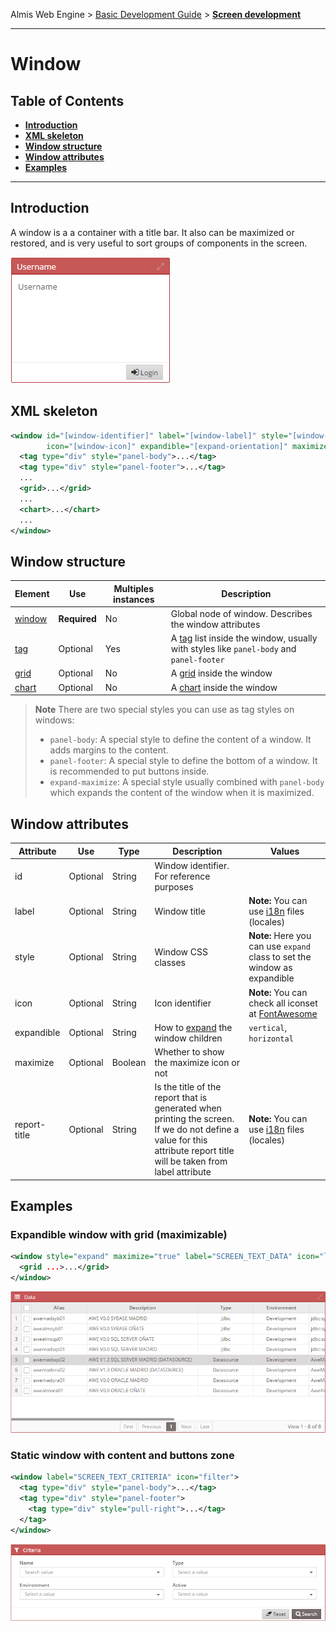 Almis Web Engine > [Basic Development Guide](basic-developer-guide.md) > **[Screen development](basic-screen-development.md)**

---

# **Window**

## Table of Contents

* **[Introduction](#introduction)**
* **[XML skeleton](#xml-skeleton)**
* **[Window structure](#window-structure)**
* **[Window attributes](#window-attributes)**
* **[Examples](#examples)**

---

## Introduction

A window is a a container with a title bar. It also can be maximized or restored, and is very useful to sort groups of components in the screen.

![Window](images/Window.png)

## XML skeleton

```xml 
<window id="[window-identifier]" label="[window-label]" style="[window-style]"
        icon="[window-icon]" expandible="[expand-orientation]" maximize="[maximize-window]">
  <tag type="div" style="panel-body">...</tag>
  <tag type="div" style="panel-footer">...</tag>
  ...
  <grid>...</grid>
  ...
  <chart>...</chart>
  ...
</window>
```

## Window structure

| Element     | Use      | Multiples instances    | Description                                        |
| ----------- | ---------|------------------------|----------------------------------------------------|
|[window](#window-attributes) | **Required** | No | Global node of window. Describes the window attributes |
| [tag](tags.md) | Optional | Yes | A [tag](tags.md) list inside the window, usually with styles like `panel-body` and `panel-footer` |
| [grid](grids.md) | Optional | No | A [grid](grids.md) inside the window  |
| [chart](chart-development.md) | Optional | No | A [chart](chart-development.md) inside the window |

> **Note** There are two special styles you can use as tag styles on windows:
> * `panel-body`: A special style to define the content of a window. It adds margins to the content.
> * `panel-footer`: A special style to define the bottom of a window. It is recommended to put buttons inside.
> * `expand-maximize`: A special style usually combined with `panel-body` which expands the content of the window when it is maximized.

## Window attributes

| Attribute   | Use      | Type      |  Description                    |   Values                                           |
| ----------- | ---------|-----------|---------------------------------|----------------------------------------------------|
| id          | Optional | String    | Window identifier. For reference purposes |                                          |
| label       | Optional | String    | Window title                    | **Note:** You can use [i18n](i18n-internationalization.md) files (locales)          |
| style       | Optional | String    | Window CSS classes              | **Note:** Here you can use `expand` class to set the window as expandible |
| icon        | Optional | String    | Icon identifier                 | **Note:** You can check all iconset at [FontAwesome](http://fontawesome.io/icons/) |
| expandible  | Optional | String    | How to [expand](layout.md) the window children | `vertical`, `horizontal` |
| maximize    | Optional | Boolean   | Whether to show the maximize icon or not |                                  |
| report-title | Optional | String    | Is the title of the report that is generated when printing the screen. If we do not define a value for this attribute report title will be taken from label attribute | **Note:** You can use [i18n](i18n-internationalization.md) files (locales)          |

## Examples

### Expandible window with grid (maximizable)

```xml 
<window style="expand" maximize="true" label="SCREEN_TEXT_DATA" icon="list">
  <grid ...>...</grid>
</window>
```

![expandible window with grid](images/expandible_window_with_grid.png)

### Static window with content and buttons zone

```xml 
<window label="SCREEN_TEXT_CRITERIA" icon="filter">
  <tag type="div" style="panel-body">...</tag>
  <tag type="div" style="panel-footer">
    <tag type="div" style="pull-right">...</tag>
  </tag>
</window>
```

![Static window with buttons and panel](images/Static_window_with_buttons_and_panel.png)